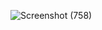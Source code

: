 ![Screenshot (758)](https://github.com/Joyline-Rencita/FreeCodeCamp/assets/107092284/b0c24dcb-2f5b-43de-ae6a-9cfbae345104)
